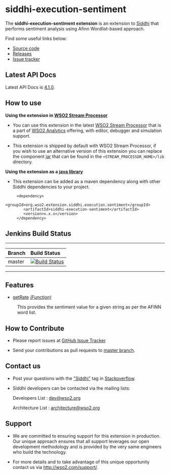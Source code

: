siddhi-execution-sentiment
======================================

The **siddhi-execution-sentiment extension** is an extension to <a target="_blank" href="https://wso2.github.io/siddhi">Siddhi</a> that performs sentiment analysis using Afinn Wordlist-based approach.

Find some useful links below:

* <a target="_blank" href="https://github.com/wso2-extensions/siddhi-execution-sentiment">Source code</a>
* <a target="_blank" href="https://github.com/wso2-extensions/siddhi-execution-sentiment/releases">Releases</a>
* <a target="_blank" href="https://github.com/wso2-extensions/siddhi-execution-sentiment/issues">Issue tracker</a>

## Latest API Docs 

Latest API Docs is <a target="_blank" href="https://wso2-extensions.github.io/siddhi-execution-sentiment/api/4.1.0">4.1.0</a>.

## How to use 

**Using the extension in <a target="_blank" href="https://github.com/wso2/product-sp">WSO2 Stream Processor</a>**

* You can use this extension in the latest <a target="_blank" href="https://github.com/wso2/product-sp/releases">WSO2 Stream Processor</a> that is a part of <a target="_blank" href="http://wso2.com/analytics?utm_source=gitanalytics&utm_campaign=gitanalytics_Jul17">WSO2 Analytics</a> offering, with editor, debugger and simulation support. 

* This extension is shipped by default with WSO2 Stream Processor, if you wish to use an alternative version of this extension you can replace the component <a target="_blank" href="https://github.com/wso2-extensions/siddhi-execution-sentiment/releases">jar</a> that can be found in the `<STREAM_PROCESSOR_HOME>/lib` directory.

**Using the extension as a <a target="_blank" href="https://wso2.github.io/siddhi/documentation/running-as-a-java-library">java library</a>**

* This extension can be added as a maven dependency along with other Siddhi dependencies to your project.

```
     <dependency>
        <groupId>org.wso2.extension.siddhi.execution.sentiment</groupId>
        <artifactId>siddhi-execution-sentiment</artifactId>
        <version>x.x.x</version>
     </dependency>
```

## Jenkins Build Status

---

|  Branch | Build Status |
| :------ |:------------ | 
| master  | [![Build Status](https://wso2.org/jenkins/job/siddhi/job/siddhi-execution-sentiment/badge/icon)](https://wso2.org/jenkins/job/siddhi/job/siddhi-execution-sentiment/) |

---

## Features

* <a target="_blank" href="https://wso2-extensions.github.io/siddhi-execution-sentiment/api/4.1.0/#getrate-function">getRate</a> *<a target="_blank" href="https://wso2.github.io/siddhi/documentation/siddhi-4.0/#function">(Function)</a>*<br><div style="padding-left: 1em;"><p>This provides the sentiment value for a given string as per the AFINN word list.</p></div>

## How to Contribute
 
  * Please report issues at <a target="_blank" href="https://github.com/wso2-extensions/siddhi-execution-sentiment/issues">GitHub Issue Tracker</a>.
  
  * Send your contributions as pull requests to <a target="_blank" href="https://github.com/wso2-extensions/siddhi-execution-sentiment/tree/master">master branch</a>. 
 
## Contact us 

 * Post your questions with the <a target="_blank" href="http://stackoverflow.com/search?q=siddhi">"Siddhi"</a> tag in <a target="_blank" href="http://stackoverflow.com/search?q=siddhi">Stackoverflow</a>. 
 
 * Siddhi developers can be contacted via the mailing lists:
 
    Developers List   : [dev@wso2.org](mailto:dev@wso2.org)
    
    Architecture List : [architecture@wso2.org](mailto:architecture@wso2.org)
 
## Support 

* We are committed to ensuring support for this extension in production. Our unique approach ensures that all support 
leverages our open development methodology and is provided by the very same engineers who build the technology. 

* For more details and to take advantage of this unique opportunity contact us via <a target="_blank" href="http://wso2
.com/support?utm_source=gitanalytics&utm_campaign=gitanalytics_Jul17">http://wso2.com/support/</a>. 
